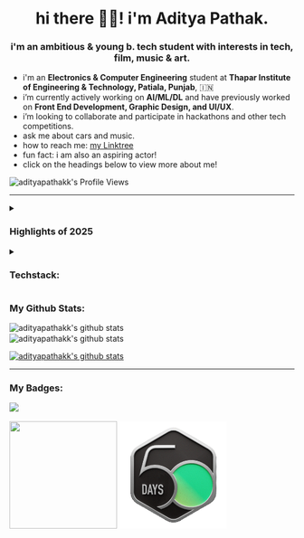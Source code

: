 <h1 align = "center">hi there 👋🏽! i'm Aditya Pathak.</h1>
<h3 align = "center">i'm an ambitious & young b. tech student with interests in tech, film, music & art.</h3>

- i'm an **Electronics & Computer Engineering** student at **Thapar Institute of Engineering & Technology, Patiala, Punjab**, 🇮🇳
- i’m currently actively working on **AI/ML/DL** and have previously worked on **Front End Development, Graphic Design, and UI/UX**.
- i’m looking to collaborate and participate in hackathons and other tech competitions.
- ask me about cars and music.
- how to reach me: [my Linktree](https://linktr.ee/adityapathakk)
- fun fact: i am also an aspiring actor!
- click on the headings below to view more about me!
<!-- - i’m currently developing my skills in the fields of **DSA** and **AI/ML**.-->
<!-- - other fields i want to try are App Development and DevOps.-->
<!-- - i’m also looking for help with life (lol!!!).-->
<img src = "https://komarev.com/ghpvc/?username=adityapathakk&color=1f7fed&label=Profile+Views&style=for-the-badge" align = "left" alt = "adityapathakk's Profile Views">
<br>

<hr>

<details>
<summary><h3 align="left">Highlights of 2025</h3></summary>
<p align="left">
This is a summary of my journey, working as a Generative A.I. intern at Cubastion Consulting, Sec-49, Gurgaon.

### January

<table>
  <tr>
    <th style="width: 100px;">S. No.</th>
    <th style="width: 200px;">Project Name</th>
    <th style="width: 2000px;">Project Description</th>
  </tr>
  <tr>
    <td>1</td>
    <td><a href = "https://github.com/adityapathak-cubastion/Company-Database-APIs">Company Database APIs</a></td>
    <td>This project uses Python (Flask-SQLAlchemy), PostgreSQL (PgAdmin 4) and Postman (for API Testing) to enable CRUD functionality and more for a database 'Company', with many tables and constraints in those tables.</td>
  </tr>
  <tr>
    <td>2</td>
    <td><a href = "https://github.com/adityapathak-cubastion/faceMatching">faceMatching</a></td>
    <td>This project, developed with VS Code, Jupyter Notebook and Google Colab, uses Python (Flask, Pytorch, face_recognition, and more) and Postman (for API Testing) to develop two implementations of recognizing human faces, particularly those present in the LFW dataset and Indian Actors Dataset (both available on Kaggle).</td>
  </tr>
  <tr>
    <td>3</td>
    <td><a href = "https://github.com/adityapathak-cubastion/Milvus-Querying">Milvus Querying</a></td>
    <td>This project uses Python, Hugging Face (sentence-transformers), Milvus + Docker (container running Vector DB) to create a vector database, populate it with details of many people (names, ages, salaries, addresses and their introductions) and enable searching and querying on the database contents using Cosine-Similarity distances on IVF Flat index.</td>
  </tr>
  <tr>
    <td>4</td>
    <td><a href = "https://github.com/adityapathak-cubastion/cubastion-hr-chatbot">Cubastion HR Chatbot</a></td>
    <td>Presenting, Cubastion's HR chatbot - it can answer queries based on all the latest HR documents published by Cubastion's HR team. This conveniently saves time, allowing a Cubastion employee to resolve their query without having to comb through the actual documents.<br>Developed with Python, sentence-transformers, Pinecone, llama3.2, and Streamlit.</td>
  </tr>
</table>

### February

- Joined the GEN AI - FUSO team
- Co-developed the TIC Chatbot for Mitsubishi FUSO
- Performed comprehensive testing of the application by querying and comparing expected responses

### March

<table>
  <tr>
    <th style="width: 100px;">S. No.</th>
    <th style="width: 200px;">Project Name</th>
    <th style="width: 2000px;">Project Description</th>
  </tr>
  <tr>
    <td>1</td>
    <td><a href = "https://github.com/adityapathak-cubastion/match-resume-with-jobDescription">Match Resumes with Job Description</a></td>
    <td>This project aims to make the process of matching resumes with a particular job description much faster. Simply enter the required job-description and all the resumes that need to be filtered and run the script to find the top scorer as well as the 'n' best matching resumes! Built using Python, Hugging Face and Scikit-Learn.</td>
  </tr>
  <tr>
    <td>2</td>
    <td><a href = "https://github.com/adityapathak-cubastion/ai-agent-01">AI Agent 01</a></td>
    <td>This is my first AI Agent. It can chat, perform basic calculations, reverse strings, set timers, and summarise text. Currently a work in progress.</td>
  </tr>
</table>
</details>

<!-- <h3 align = "left">Important Links:</h3> <!--Badges from here: https://github.com/alexandresanlim/Badges4-README.md-Profile
<p align = "left">
<a href = "https://linkedin.com/in/adityapathakk" target = "blank"><img align = "center" src = "https://img.shields.io/badge/LinkedIn-0077B5?style=for-the-badge&logo=linkedin&logoColor=white" alt="linkedin.com/in/adityapathakk"></a>
<a href = "https://www.leetcode.com/adityapathakk" target = "blank"><img align = "center" src = "https://img.shields.io/badge/-LeetCode-FFA116?style=for-the-badge&logo=LeetCode&logoColor=black" alt="leetcode.com/adityapathakk"></a>
<a href = "https://www.codechef.com/users/adityapathakk"><img align = "center" src = "https://img.shields.io/badge/Codechef-%23B92B27.svg?&style=for-the-badge&logo=Codechef&logoColor=white"></a>
<a href = "https://www.hackerrank.com/profile/adityapathak585"><img align = "center" src = "https://img.shields.io/badge/-Hackerrank-2EC866?style=for-the-badge&logo=HackerRank&logoColor=white"></a>
<a href = "https://www.kaggle.com/adityapathak03"><img align = "center" src = "https://img.shields.io/badge/Kaggle-20BEFF?style=for-the-badge&logo=Kaggle&logoColor=white"></a>
<!--<a href = ""><img align = "center" src = ""></a>
<a href = "https://linktr.ee/adityapathakk"><img align = "center" src = "https://img.shields.io/badge/linktree-39E09B?style=for-the-badge&logo=linktree&logoColor=white"></a>
</p>-->

<details>
<summary><h3 align="left">Techstack:</h3></summary>
<p align="left"> <!--Badges from here: https://github.com/Ileriayo/markdown-badges-->
<!-- <img src = "https://img.shields.io/badge/c++-%2300599C.svg?style=for-the-badge&logo=c%2B%2B&logoColor=white" alt = "cplusplus"> <!--C++-->
<img src = "https://img.shields.io/badge/python-3670A0?style=for-the-badge&logo=python&logoColor=ffdd54"> <!--Python-->
<!-- <img src = "https://img.shields.io/badge/java-%23ED8B00.svg?style=for-the-badge&logo=openjdk&logoColor=white"> <!--Java-->
<img src = "https://img.shields.io/badge/html5-%23E34F26.svg?style=for-the-badge&logo=html5&logoColor=white"> <!--HTML-->
<img src = "https://img.shields.io/badge/css3-%231572B6.svg?style=for-the-badge&logo=css3&logoColor=white"> <!--CSS-->
<img src = "https://img.shields.io/badge/javascript-%23323330.svg?style=for-the-badge&logo=javascript&logoColor=%23F7DF1E"> <!--Javascript-->
<img src = "https://img.shields.io/badge/mysql-4479A1.svg?style=for-the-badge&logo=mysql&logoColor=white"> <!--MySQL-->
<img src = "https://img.shields.io/badge/Amazon%20DynamoDB-4053D6?style=for-the-badge&logo=Amazon%20DynamoDB&logoColor=white"> <!--Amazon DynamoDB-->
<img src = "https://img.shields.io/badge/-Arduino-00979D?style=for-the-badge&logo=Arduino&logoColor=white"> <!--Arduino-->
<img src = "https://img.shields.io/badge/Solidity-%23363636.svg?style=for-the-badge&logo=solidity&logoColor=white"> <!--Soliditiy-->
<img src = "https://img.shields.io/badge/github-%23121011.svg?style=for-the-badge&logo=github&logoColor=white"> <!--Github-->
<img src = "https://img.shields.io/badge/Visual%20Studio%20Code-0078d7.svg?style=for-the-badge&logo=visual-studio-code&logoColor=white"> <!--VS Code-->
<img src = "https://img.shields.io/badge/jupyter-%23FA0F00.svg?style=for-the-badge&logo=jupyter&logoColor=white"> <!--Jupyter Notebook-->
<img src = "https://img.shields.io/badge/AWS-%23FF9900.svg?style=for-the-badge&logo=amazon-aws&logoColor=white"> <!--AWS-->
<img src = "https://img.shields.io/badge/GoogleCloud-%234285F4.svg?style=for-the-badge&logo=google-cloud&logoColor=white"> <!--Google Cloud-->
<img src = "https://img.shields.io/badge/react-%2320232a.svg?style=for-the-badge&logo=react&logoColor=%2361DAFB"></a> <!--React-->
<img src = "https://img.shields.io/badge/pandas-%23150458.svg?style=for-the-badge&logo=pandas&logoColor=white"> <!--Pandas-->
<img src = "https://img.shields.io/badge/numpy-%23013243.svg?style=for-the-badge&logo=numpy&logoColor=white"> <!--Numpy-->
<img src = "https://img.shields.io/badge/Matplotlib-%23ffffff.svg?style=for-the-badge&logo=Matplotlib&logoColor=black"> <!--Matplotlib-->
<img src = "https://img.shields.io/badge/scikit--learn-%23F7931E.svg?style=for-the-badge&logo=scikit-learn&logoColor=white"> <!--Scikit-->
<img src = "https://img.shields.io/badge/PyTorch-%23EE4C2C.svg?style=for-the-badge&logo=PyTorch&logoColor=white"> <!--Pytorch-->
<img src = "https://img.shields.io/badge/TensorFlow-%23FF6F00.svg?style=for-the-badge&logo=TensorFlow&logoColor=white"> <!--Tensorflow-->
<img src = "https://img.shields.io/badge/flask-%23000.svg?style=for-the-badge&logo=flask&logoColor=white"> <!--Flask-->
<img src = "https://img.shields.io/badge/postgres-%23316192.svg?style=for-the-badge&logo=postgresql&logoColor=white"> <!--Postgres-->
<img src = "https://img.shields.io/badge/Postman-FF6C37?style=for-the-badge&logo=postman&logoColor=white"> <!--Postman API-->
<img src = "https://img.shields.io/badge/markdown-%23000000.svg?style=for-the-badge&logo=markdown&logoColor=white"> <!--Markdown-->
<!--> <img src = "https://img.shields.io/badge/WordPress-%23117AC9.svg?style=for-the-badge&logo=WordPress&logoColor=white"> <!--WordPress-->
<img src = "https://img.shields.io/badge/adobe%20photoshop-%2331A8FF.svg?style=for-the-badge&logo=adobe%20photoshop&logoColor=white"> <!--Photoshop-->
<img src = "https://img.shields.io/badge/figma-%23F24E1E.svg?style=for-the-badge&logo=figma&logoColor=white"> <!--Figma-->
<img src = "https://img.shields.io/badge/Canva-%2300C4CC.svg?style=for-the-badge&logo=Canva&logoColor=white"> <!--Canva-->
<img src = "https://img.shields.io/badge/Adobe%20Premiere%20Pro-9999FF.svg?style=for-the-badge&logo=Adobe%20Premiere%20Pro&logoColor=white"> <!--Premiere Pro-->
</p>
</details>

<h3 align = "left">My Github Stats:</h3>
<p align = "left"> <!--Github stats from here: https://github.com/anuraghazra/github-readme-stats-->
<img align = "left" width = 305 src="https://github-readme-stats.vercel.app/api/top-langs?username=adityapathakk&show_icons=true&theme=tokyonight&locale=en&layout=compact" alt = "adityapathakk's github stats">
<img align = "center" width = 400 src = "https://github-readme-stats.vercel.app/api?username=adityapathakk&show_icons=true&theme=tokyonight&locale=en" alt = "adityapathakk's github stats">
</p>
<a href="https://git.io/streak-stats"><img src="https://git-hub-streak-stats.vercel.app?user=adityapathakk&theme=tokyonight" alt="adityapathakk's github stats"></a>

<hr>

<h3 align = "left">My Badges:</h3>
<a href = "https://holopin.io/@adityapathakk"><img src = "https://holopin.me/adityapathakk"></a>
<br>
<p float = "left">
  <img src = "https://github.com/user-attachments/assets/934d3698-dcf9-49db-8b4d-89ebf58b3db8" width = 190 height = 190>
  <img src = "https://github.com/adityapathakk/adityapathakk/blob/main/leetcode2024-50days.gif" width = 190 height = 190>
</p>


